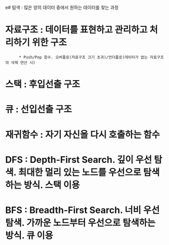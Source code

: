 e# 탐색 : 많은 양의 데이터 중에서 원하는 데이터를 찾는 과정
# 자료구조 : 데이터를 표현하고 관리하고 처리하기 위한 구조
          * Push/Pop 함수. 오버플로(자료구조 크기 초과)/언더플로(데이터가 없는 자료구조의 삭제 연산 시)
# 스택 : 후입선출 구조
# 큐 : 선입선출 구조
# 재귀함수 : 자기 자신을 다시 호출하는 함수
# DFS : Depth-First Search. 깊이 우선 탐색. 최대한 멀리 있는 노드를 우선으로 탐색하는 방식. 스택 이용
# BFS : Breadth-First Search. 너비 우선 탐색. 가까운 노드부터 우선으로 탐색하는 방식. 큐 이용
